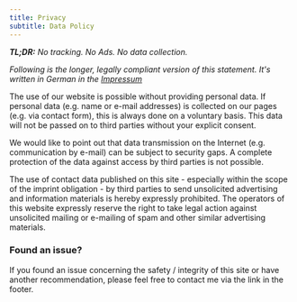 ```yaml
---
title: Privacy
subtitle: Data Policy
---
```


_**TL;DR:** No tracking. No Ads. No data collection._

_Following is the longer, legally compliant version of this statement. It's written in German in the [Impressum](/legal/impressum)_

The use of our website is possible without providing personal data. If personal data (e.g. name or e-mail addresses) is collected on our pages (e.g. via contact form), this is always done on a voluntary basis. This data will not be passed on to third parties without your explicit consent.

We would like to point out that data transmission on the Internet (e.g. communication by e-mail) can be subject to security gaps. A complete protection of the data against access by third parties is not possible.

The use of contact data published on this site - especially within the scope of the imprint obligation - by third parties to send unsolicited advertising and information materials is hereby expressly prohibited. The operators of this website expressly reserve the right to take legal action against unsolicited mailing or e-mailing of spam and other similar advertising materials.

### Found an issue?
If you found an issue concerning the safety / integrity of this site or have another recommendation, please feel free to contact me via the link in the footer.